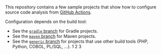 This repository contains a few sample projects that show how to configure source code analysis from [GitHub Actions](https://developer.github.com/actions/).

Configuration depends on the build tool:

* See the [`gradle` branch](https://github.com/sonarsource/sonarcloud-github-action-samples/tree/gradle) for Gradle projects. 
* See the [`maven` branch](https://github.com/sonarsource/sonarcloud-github-action-samples/tree/maven) for Maven projects.
* See the [`generic` branch](https://github.com/sonarsource/sonarcloud-github-action-samples/tree/generic) for projects that use other build tools (PHP, Python, COBOL, PL/SQL, ...). 
1
2
3

